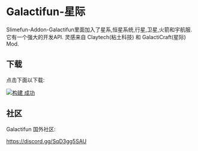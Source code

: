 # Galactifun-星际

Slimefun-Addon-Galactifun里面加入了星系,恒星系统,行星,卫星,火箭和宇航服.
它有一个强大的开发API.
灵感来自 Claytech(粘土科技) 和 GalactiCraft(星际) Mod.

## 下载

点击下面以下载: 

[![构建 成功](https://builds.guizhanss.net/f/baoad/Galactifun/master/badge.svg)](https://builds.guizhanss.net/baoad/Galactifun/master)

## 社区

Galactifun 国外社区:

https://discord.gg/SqD3gg5SAU

